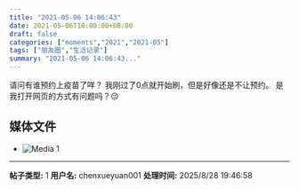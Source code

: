 ```yaml
---
title: "2021-05-06 14:06:43"
date: 2021-05-06T10:00:00+08:00
draft: false
categories: ["moments","2021","2021-05"]
tags: ["朋友圈","生活记录"]
summary: "2021-05-06 14:06:43..."
---
```


请问有谁预约上疫苗了咩？
我刚过了0点就开始刷，但是好像还是不让预约。
是我打开网页的方式有问题吗？😔

## 媒体文件

- ![Media 1](/Moments/photos/2021-05-06/202105061406430.jpg)

---

**帖子类型:** 1
**用户名:** chenxueyuan001
**处理时间:** 2025/8/28 19:46:58